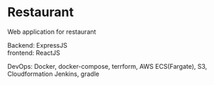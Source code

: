 # Restaurant

Web application for restaurant



Backend: ExpressJS  
frontend: ReactJS

DevOps: Docker, docker-compose, terrform, AWS ECS(Fargate), S3, Cloudformation
        Jenkins, gradle
